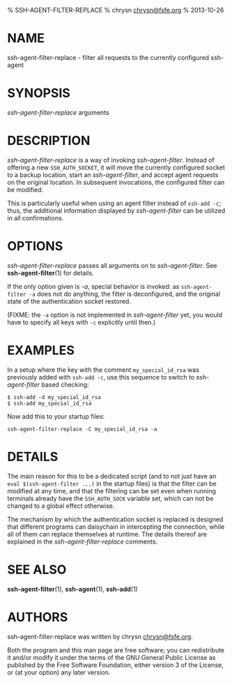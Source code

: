 % SSH-AGENT-FILTER-REPLACE
% chrysn <chrysn@fsfe.org>
% 2013-10-26

# NAME

ssh-agent-filter-replace - filter all requests to the currently configured ssh-agent

# SYNOPSIS

*ssh-agent-filter-replace* arguments

# DESCRIPTION

*ssh-agent-filter-replace* is a way of invoking *ssh-agent-filter*. Instead of
offering a new `SSH_AUTH_SOCKET`, it will move the currently configured socket
to a backup location, start an *ssh-agent-filter*, and accept agent requests on
the original location. In subsequent invocations, the configured filter can be
modified.

This is particularly useful when using an agent filter instead of `ssh-add -c`;
thus, the additional information displayed by *ssh-agent-filter* can be
utilized in all confirmations.

# OPTIONS

*ssh-agent-filter-replace* passes all arguments on to *ssh-agent-filter*. See
**ssh-agent-filter**(1) for details.

If the only option given is *-a*, special behavior is invoked: as
`ssh-agent-filter -a` does not do anything, the filter is deconfigured, and the
original state of the authentication socket restored.

(FIXME: the `-a` option is not implemented in *ssh-agent-filter* yet, you would
have to specify all keys with `-c` explicitly until then.)

# EXAMPLES

In a setup where the key with the comment `my_special_id_rsa` was previously
added with `ssh-add -c`, use this sequence to switch to *ssh-agent-filter*
based checking:

    $ ssh-add -d my_special_id_rsa
    $ ssh-add my_special_id_rsa

Now add this to your startup files:

    ssh-agent-filter-replace -C my_special_id_rsa -a

# DETAILS

The main reason for this to be a dedicated script (and to not just have an
`eval $(ssh-agent-filter ...)` in the startup files) is that the filter can be
modified at any time, and that the filtering can be set even when running
terminals already have the `SSH_AUTH_SOCK` variable set, which can not be
changed to a global effect otherwise.

The mechanism by which the authentication socket is replaced is designed that
different programs can daisychain in intercepting the connection, while all of
them can replace themselves at runtime. The details thereof are explained in
the *ssh-agent-filter-replace* comments.

# SEE ALSO

**ssh-agent-filter**(1), **ssh-agent**(1), **ssh-add**(1)

# AUTHORS

ssh-agent-filter-replace was written by chrysn <chrysn@fsfe.org>.

Both the program and this man page are free software; you can redistribute it
and/or modify it under the terms of the GNU General Public License as published
by the Free Software Foundation, either version 3 of the License, or (at your
option) any later version.
